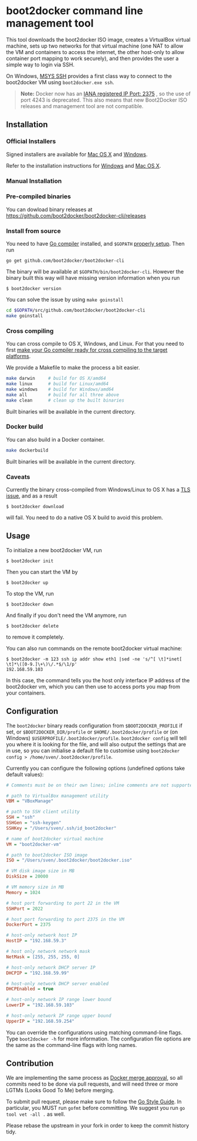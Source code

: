 # boot2docker command line management tool

This tool downloads the boot2docker ISO image, creates a VirtualBox virtual
machine, sets up two networks for that virtual machine (one NAT to allow the VM
and containers to access the internet, the other host-only to allow container
port mapping to work securely), and then provides the user a simple way to
login via SSH.

On Windows, [MSYS SSH](http://www.mingw.org/) provides a first class way to
connect to the boot2docker VM using `boot2docker.exe ssh`.

> **Note:** Docker now has an [IANA registered IP Port: 2375]( http://www.iana.org/assignments/service-names-port-numbers/service-names-port-numbers.xhtml?search=docker)
> , so the use of port 4243 is deprecated. This also means that new Boot2Docker
> ISO releases and management tool are not compatible.

## Installation

### Official Installers

Signed installers are available for [Mac OS X](http://github.com/boot2docker/osx-installer/releases) and [Windows](http://github.com/boot2docker/windows-installer/releases).

Refer to the installation instructions for [Windows](http://docs.docker.io/installation/windows/) and [Mac OS X](http://docks.docker.io/mac/).

### Manual Installation

### Pre-compiled binaries

You can dowload binary releases at https://github.com/boot2docker/boot2docker-cli/releases

### Install from source

You need to have [Go compiler](http://golang.org) installed, and `$GOPATH`
[properly setup](http://golang.org/doc/code.html#GOPATH). Then run

    go get github.com/boot2docker/boot2docker-cli

The binary will be available at `$GOPATH/bin/boot2docker-cli`. However the
binary built this way will have missing version information when you run

    $ boot2docker version

You can solve the issue by using `make goinstall`

```sh
cd $GOPATH/src/github.com/boot2docker/boot2docker-cli
make goinstall
```

### Cross compiling

You can cross compile to OS X, Windows, and Linux. For that you need to first
[make your Go compiler ready for cross compiling to the target
platforms](http://stackoverflow.com/questions/12168873/cross-compile-go-on-osx).

We provide a Makefile to make the process a bit easier.

```sh
make darwin     # build for OS X/amd64
make linux      # build for Linux/amd64
make windows    # build for Windows/amd64
make all        # build for all three above
make clean      # clean up the built binaries
```

Built binaries will be available in the current directory.


### Docker build

You can also build in a Docker container.

```sh
make dockerbuild
```

Built binaries will be available in the current directory.


### Caveats

Currently the binary cross-compiled from Windows/Linux to OS X has a [TLS
issue](https://github.com/boot2docker/boot2docker-cli/issues/11), and as a
result

    $ boot2docker download

will fail. You need to do a native OS X build to avoid this problem.


## Usage

To initialize a new boot2docker VM, run

    $ boot2docker init

Then you can start the VM by

    $ boot2docker up

To stop the VM, run

    $ boot2docker down

And finally if you don't need the VM anymore, run

    $ boot2docker delete

to remove it completely.

You can also run commands on the remote boot2docker virtual machine:

    $ boot2docker -m 123 ssh ip addr show eth1 |sed -ne 's/^[ \t]*inet[ \t]*\([0-9.]\+\)\/.*$/\1/p'
    192.168.59.103

In this case, the command tells you the host only interface IP address of the
boot2docker vm, which you can then use to access ports you map from your containers.

## Configuration

The `boot2docker` binary reads configuration from `$BOOT2DOCKER_PROFILE` if set, or
`$BOOT2DOCKER_DIR/profile` or `$HOME/.boot2docker/profile` or (on Windows) 
`$USERPROFILE/.boot2docker/profile`.  `boot2docker config` will
tell you where it is looking for the file, and will also output the settings that 
are in use, so you can initialise a default file to customise using 
`boot2docker config > /home/sven/.boot2docker/profile`.

Currently you can configure the following options (undefined options take 
default values):

```ini
# Comments must be on their own lines; inline comments are not supported.

# path to VirtualBox management utility
VBM = "VBoxManage"

# path to SSH client utility
SSH = "ssh"
SSHGen = "ssh-keygen"
SSHKey = "/Users/sven/.ssh/id_boot2docker"

# name of boot2docker virtual machine
VM = "boot2docker-vm"

# path to boot2docker ISO image
ISO = "/Users/sven/.boot2docker/boot2docker.iso"

# VM disk image size in MB
DiskSize = 20000

# VM memory size in MB
Memory = 1024

# host port forwarding to port 22 in the VM
SSHPort = 2022

# host port forwarding to port 2375 in the VM
DockerPort = 2375

# host-only network host IP
HostIP = "192.168.59.3"

# host only network network mask
NetMask = [255, 255, 255, 0]

# host-only network DHCP server IP
DHCPIP = "192.168.59.99"

# host-only network DHCP server enabled
DHCPEnabled = true

# host-only network IP range lower bound
LowerIP = "192.168.59.103"

# host-only network IP range upper bound
UpperIP = "192.168.59.254"
```

You can override the configurations using matching command-line flags. Type
`boot2docker -h` for more information. The configuration file options are
the same as the command-line flags with long names.



## Contribution

We are implementing the same process as [Docker merge
approval](https://github.com/dotcloud/docker/blob/master/CONTRIBUTING.md#merge-approval),
so all commits need to be done via pull requests, and will need three or more
LGTMs (Looks Good To Me) before merging.

To submit pull request, please make sure to follow the [Go Style
Guide](https://code.google.com/p/go-wiki/wiki/Style). In particular, you MUST
run `gofmt` before committing. We suggest you run `go tool vet -all .` as well.

Please rebase the upstream in your fork in order to keep the commit history
tidy.
